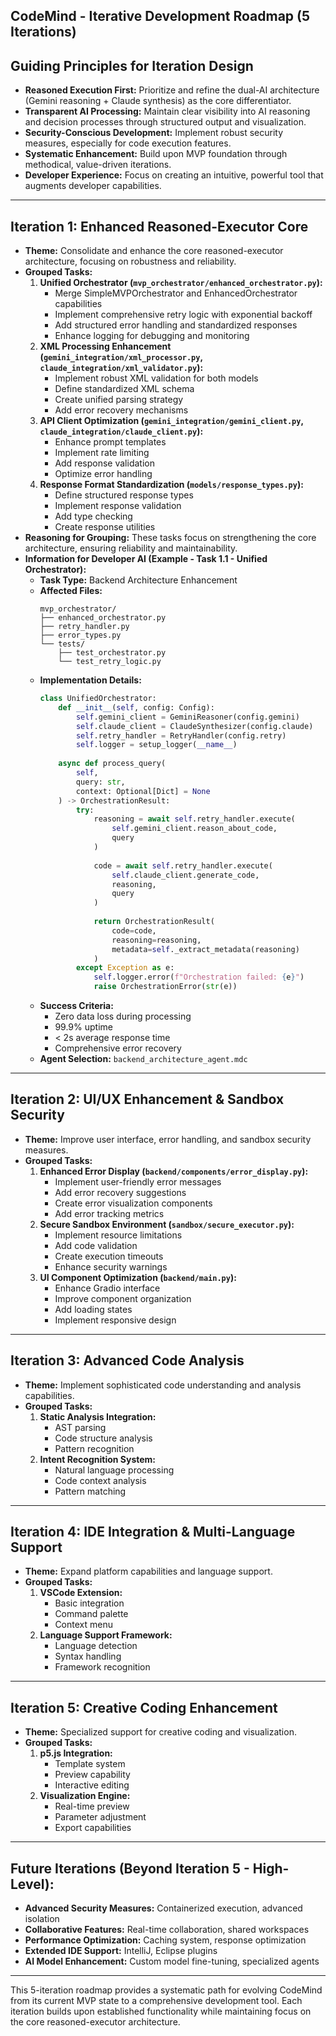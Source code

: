 ## CodeMind - Iterative Development Roadmap (5 Iterations)

## Guiding Principles for Iteration Design

*   **Reasoned Execution First:** Prioritize and refine the dual-AI architecture (Gemini reasoning + Claude synthesis) as the core differentiator.
*   **Transparent AI Processing:** Maintain clear visibility into AI reasoning and decision processes through structured output and visualization.
*   **Security-Conscious Development:** Implement robust security measures, especially for code execution features.
*   **Systematic Enhancement:** Build upon MVP foundation through methodical, value-driven iterations.
*   **Developer Experience:** Focus on creating an intuitive, powerful tool that augments developer capabilities.

---

## Iteration 1: Enhanced Reasoned-Executor Core

*   **Theme:** Consolidate and enhance the core reasoned-executor architecture, focusing on robustness and reliability.
*   **Grouped Tasks:**
    1.  **Unified Orchestrator (`mvp_orchestrator/enhanced_orchestrator.py`):**
        *   Merge SimpleMVPOrchestrator and EnhancedOrchestrator capabilities
        *   Implement comprehensive retry logic with exponential backoff
        *   Add structured error handling and standardized responses
        *   Enhance logging for debugging and monitoring
    2.  **XML Processing Enhancement (`gemini_integration/xml_processor.py`, `claude_integration/xml_validator.py`):**
        *   Implement robust XML validation for both models
        *   Define standardized XML schema
        *   Create unified parsing strategy
        *   Add error recovery mechanisms
    3.  **API Client Optimization (`gemini_integration/gemini_client.py`, `claude_integration/claude_client.py`):**
        *   Enhance prompt templates
        *   Implement rate limiting
        *   Add response validation
        *   Optimize error handling
    4.  **Response Format Standardization (`models/response_types.py`):**
        *   Define structured response types
        *   Implement response validation
        *   Add type checking
        *   Create response utilities
*   **Reasoning for Grouping:** These tasks focus on strengthening the core architecture, ensuring reliability and maintainability.
*   **Information for Developer AI (Example - Task 1.1 - Unified Orchestrator):**
    *   **Task Type:** Backend Architecture Enhancement
    *   **Affected Files:**
        ```
        mvp_orchestrator/
        ├── enhanced_orchestrator.py
        ├── retry_handler.py
        ├── error_types.py
        └── tests/
            ├── test_orchestrator.py
            └── test_retry_logic.py
        ```
    *   **Implementation Details:**
        ```python
        class UnifiedOrchestrator:
            def __init__(self, config: Config):
                self.gemini_client = GeminiReasoner(config.gemini)
                self.claude_client = ClaudeSynthesizer(config.claude)
                self.retry_handler = RetryHandler(config.retry)
                self.logger = setup_logger(__name__)
            
            async def process_query(
                self, 
                query: str,
                context: Optional[Dict] = None
            ) -> OrchestrationResult:
                try:
                    reasoning = await self.retry_handler.execute(
                        self.gemini_client.reason_about_code,
                        query
                    )
                    
                    code = await self.retry_handler.execute(
                        self.claude_client.generate_code,
                        reasoning,
                        query
                    )
                    
                    return OrchestrationResult(
                        code=code,
                        reasoning=reasoning,
                        metadata=self._extract_metadata(reasoning)
                    )
                except Exception as e:
                    self.logger.error(f"Orchestration failed: {e}")
                    raise OrchestrationError(str(e))
        ```
    *   **Success Criteria:**
        *   Zero data loss during processing
        *   99.9% uptime
        *   < 2s average response time
        *   Comprehensive error recovery
    *   **Agent Selection:** `backend_architecture_agent.mdc`

---

## Iteration 2: UI/UX Enhancement & Sandbox Security

*   **Theme:** Improve user interface, error handling, and sandbox security measures.
*   **Grouped Tasks:**
    1.  **Enhanced Error Display (`backend/components/error_display.py`):**
        *   Implement user-friendly error messages
        *   Add error recovery suggestions
        *   Create error visualization components
        *   Add error tracking metrics
    2.  **Secure Sandbox Environment (`sandbox/secure_executor.py`):**
        *   Implement resource limitations
        *   Add code validation
        *   Create execution timeouts
        *   Enhance security warnings
    3.  **UI Component Optimization (`backend/main.py`):**
        *   Enhance Gradio interface
        *   Improve component organization
        *   Add loading states
        *   Implement responsive design

---

## Iteration 3: Advanced Code Analysis

*   **Theme:** Implement sophisticated code understanding and analysis capabilities.
*   **Grouped Tasks:**
    1.  **Static Analysis Integration:**
        *   AST parsing
        *   Code structure analysis
        *   Pattern recognition
    2.  **Intent Recognition System:**
        *   Natural language processing
        *   Code context analysis
        *   Pattern matching

---

## Iteration 4: IDE Integration & Multi-Language Support

*   **Theme:** Expand platform capabilities and language support.
*   **Grouped Tasks:**
    1.  **VSCode Extension:**
        *   Basic integration
        *   Command palette
        *   Context menu
    2.  **Language Support Framework:**
        *   Language detection
        *   Syntax handling
        *   Framework recognition

---

## Iteration 5: Creative Coding Enhancement

*   **Theme:** Specialized support for creative coding and visualization.
*   **Grouped Tasks:**
    1.  **p5.js Integration:**
        *   Template system
        *   Preview capability
        *   Interactive editing
    2.  **Visualization Engine:**
        *   Real-time preview
        *   Parameter adjustment
        *   Export capabilities

---

## Future Iterations (Beyond Iteration 5 - High-Level):

*   **Advanced Security Measures:** Containerized execution, advanced isolation
*   **Collaborative Features:** Real-time collaboration, shared workspaces
*   **Performance Optimization:** Caching system, response optimization
*   **Extended IDE Support:** IntelliJ, Eclipse plugins
*   **AI Model Enhancement:** Custom model fine-tuning, specialized agents

---

This 5-iteration roadmap provides a systematic path for evolving CodeMind from its current MVP state to a comprehensive development tool. Each iteration builds upon established functionality while maintaining focus on the core reasoned-executor architecture.